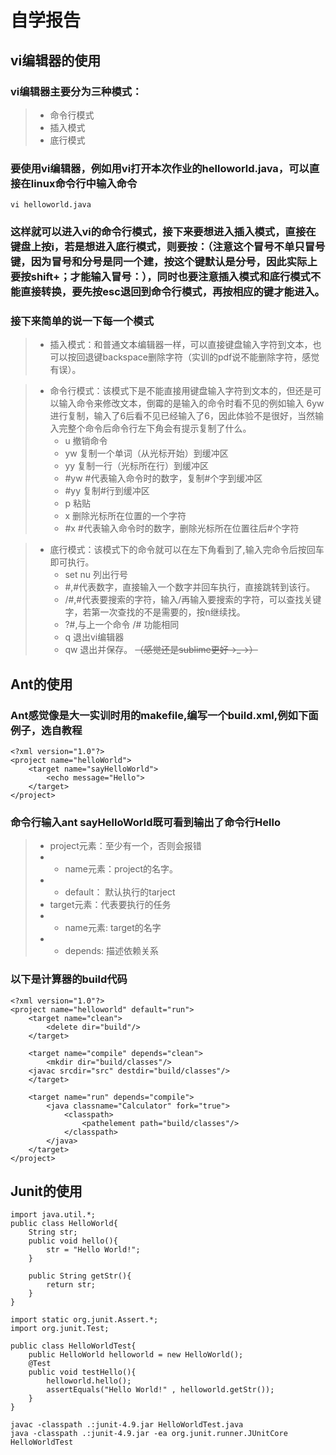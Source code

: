 # 自学报告
## vi编辑器的使用
### vi编辑器主要分为三种模式：
> * 命令行模式
> * 插入模式
> * 底行模式
### 要使用vi编辑器，例如用vi打开本次作业的helloworld.java，可以直接在linux命令行中输入命令  
```
vi helloworld.java
```
### 这样就可以进入vi的命令行模式，接下来要想进入插入模式，直接在键盘上按i，若是想进入底行模式，则要按：（注意这个冒号不单只冒号键，因为冒号和分号是同一个建，按这个键默认是分号，因此实际上要按shift+；才能输入冒号：），同时也要注意插入模式和底行模式不能直接转换，要先按esc退回到命令行模式，再按相应的键才能进入。
### 接下来简单的说一下每一个模式
> * 插入模式：和普通文本编辑器一样，可以直接键盘输入字符到文本，也可以按回退键backspace删除字符（实训的pdf说不能删除字符，感觉有误）。

> * 命令行模式：该模式下是不能直接用键盘输入字符到文本的，但还是可以输入命令来修改文本，倒霉的是输入的命令时看不见的例如输入 6yw 进行复制，输入了6后看不见已经输入了6，因此体验不是很好，当然输入完整个命令后命令行左下角会有提示复制了什么。
>   * u 撤销命令 
>   * yw 复制一个单词（从光标开始）到缓冲区
>   * yy 复制一行（光标所在行）到缓冲区
>   * #yw #代表输入命令时的数字，复制#个字到缓冲区
>   * #yy 复制#行到缓冲区
>   * p 粘贴
>   * x 删除光标所在位置的一个字符
>   * #x #代表输入命令时的数字，删除光标所在位置往后#个字符

> * 底行模式：该模式下的命令就可以在左下角看到了,输入完命令后按回车即可执行。
>   * set nu 列出行号
>   * #,#代表数字，直接输入一个数字并回车执行，直接跳转到该行。
>   * /#,#代表要搜索的字符，输入/再输入要搜索的字符，可以查找关键字，若第一次查找的不是需要的，按n继续找。
>   * ?#,与上一个命令 /# 功能相同
>   * q 退出vi编辑器
>   * qw 退出并保存。
~~（感觉还是sublime更好→_→）~~

## Ant的使用
### Ant感觉像是大一实训时用的makefile,编写一个build.xml,例如下面例子，选自教程
```
<?xml version="1.0"?>
<project name="helloWorld">
    <target name="sayHelloWorld">
        <echo message="Hello">
    </target>
</project>
```
### 命令行输入ant sayHelloWorld既可看到输出了命令行Hello
> * project元素：至少有一个，否则会报错
> * * name元素：project的名字。
> * * default： 默认执行的tarject
> * target元素：代表要执行的任务
> * * name元素: target的名字
> * * depends: 描述依赖关系
### 以下是计算器的build代码
```
<?xml version="1.0"?>
<project name="helloworld" default="run">
	<target name="clean">
		<delete dir="build"/>
	</target>

	<target name="compile" depends="clean">
		<mkdir dir="build/classes"/>
	<javac srcdir="src" destdir="build/classes"/>
	</target>

	<target name="run" depends="compile">
		<java classname="Calculator" fork="true">
			<classpath>
				<pathelement path="build/classes"/>
			</classpath>
		</java>
	</target>
</project>
```
## Junit的使用
```
import java.util.*;
public class HelloWorld{
	String str;
	public void hello(){
		str = "Hello World!";
	}

	public String getStr(){
		return str;
	}
}
```

```
import static org.junit.Assert.*;
import org.junit.Test;

public class HelloWorldTest{
	public HelloWorld helloworld = new HelloWorld();
	@Test
	public void testHello(){
		helloworld.hello();
		assertEquals("Hello World!" , helloworld.getStr());
	}
}
```

```
javac -classpath .:junit-4.9.jar HelloWorldTest.java 
java -classpath .:junit-4.9.jar -ea org.junit.runner.JUnitCore  HelloWorldTest 
```
